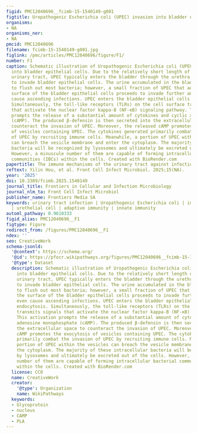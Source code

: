```yaml
---
figid: PMC12040696__fcimb-15-1540149-g001
figtitle: Uropathogenic Escherichia coli (UPEC) invasion into bladder epithelial cells
organisms:
- NA
organisms_ner:
- NA
pmcid: PMC12040696
filename: fcimb-15-1540149-g001.jpg
figlink: /pmc/articles/PMC12040696/figure/F1/
number: F1
caption: Schematic illustration of Uropathogenic Escherichia coli (UPEC) invasion
  into bladder epithelial cells. Due to the relatively short length of the female
  urinary tract, UPEC typically enters the bladder through the urethra and attempts
  to invade bladder epithelial cells. The urine accumulated in the bladder serves
  to flush out most bacteria; however, a small fraction of UPEC that adheres to the
  surface of the bladder epithelial cells proceeds to invade further and may even
  cause ascending infections. UPEC enters the bladder epithelial cells via endocytosis.
  Simultaneously, the toll-like receptors (TLRs) on the cell surface transmits signals
  that activate the nuclear factor kappa-B (NF-κB) signaling pathway. This activation
  prompts the release of a substantial amount of cytokines and cyclic adenosine monophosphate
  (cAMP). The produced β-defensin is then secreted into the extracellular space to
  counteract the invasion of UPEC. Moreover, the released cAMP promotes the exocytosis
  of vesicles containing UPEC. The cytokines generated primarily combat the invasion
  of UPEC by recruiting immune cells. Meanwhile, a portion of UPEC within the vesicles
  can breach the vesicle membrane and enter the cytoplasm. The majority of these intracellular
  bacteria will be recognized by lysosomes and ultimately be excreted out of the cells.
  However, a minuscule number of them are capable of forming intracellular bacterial
  communities (IBCs) within the cells. Created with BioRender.com
papertitle: The immune mechanisms of the urinary tract against infections
reftext: Yilin Hou, et al. Front Cell Infect Microbiol. 2025;15(NA).
year: '2025'
doi: 10.3389/fcimb.2025.1540149
journal_title: Frontiers in Cellular and Infection Microbiology
journal_nlm_ta: Front Cell Infect Microbiol
publisher_name: Frontiers Media SA
keywords: urinary tract infection | Uropathogenic Escherichia coli | immune mechanism
  | urothelial cell | adaptive immunity | innate immunity
automl_pathway: 0.9610333
figid_alias: PMC12040696__F1
figtype: Figure
redirect_from: /figures/PMC12040696__F1
ndex: ''
seo: CreativeWork
schema-jsonld:
  '@context': https://schema.org/
  '@id': https://pfocr.wikipathways.org/figures/PMC12040696__fcimb-15-1540149-g001.html
  '@type': Dataset
  description: Schematic illustration of Uropathogenic Escherichia coli (UPEC) invasion
    into bladder epithelial cells. Due to the relatively short length of the female
    urinary tract, UPEC typically enters the bladder through the urethra and attempts
    to invade bladder epithelial cells. The urine accumulated in the bladder serves
    to flush out most bacteria; however, a small fraction of UPEC that adheres to
    the surface of the bladder epithelial cells proceeds to invade further and may
    even cause ascending infections. UPEC enters the bladder epithelial cells via
    endocytosis. Simultaneously, the toll-like receptors (TLRs) on the cell surface
    transmits signals that activate the nuclear factor kappa-B (NF-κB) signaling pathway.
    This activation prompts the release of a substantial amount of cytokines and cyclic
    adenosine monophosphate (cAMP). The produced β-defensin is then secreted into
    the extracellular space to counteract the invasion of UPEC. Moreover, the released
    cAMP promotes the exocytosis of vesicles containing UPEC. The cytokines generated
    primarily combat the invasion of UPEC by recruiting immune cells. Meanwhile, a
    portion of UPEC within the vesicles can breach the vesicle membrane and enter
    the cytoplasm. The majority of these intracellular bacteria will be recognized
    by lysosomes and ultimately be excreted out of the cells. However, a minuscule
    number of them are capable of forming intracellular bacterial communities (IBCs)
    within the cells. Created with BioRender.com
  license: CC0
  name: CreativeWork
  creator:
    '@type': Organization
    name: WikiPathways
  keywords:
  - Glycoprotein
  - nucleus
  - CAMP
  - PLA
---
```

